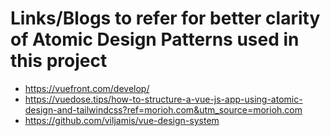 # Links/Blogs to refer for better clarity of Atomic Design Patterns used in this project
- https://vuefront.com/develop/
- https://vuedose.tips/how-to-structure-a-vue-js-app-using-atomic-design-and-tailwindcss?ref=morioh.com&utm_source=morioh.com
- https://github.com/viljamis/vue-design-system
